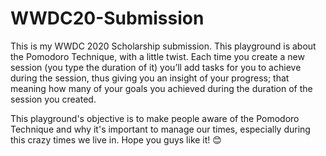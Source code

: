 # WWDC20-Submission
This is my WWDC 2020 Scholarship submission. This playground is about the Pomodoro Technique, with a little twist. Each time you create a new session (you type the duration of it) you’ll add tasks for you to achieve during the session, thus giving you an insight of your progress; that meaning how many of your goals you achieved during the duration of the session you created.

This playground's objective is to make people aware of the Pomodoro Technique and why it's important to manage our times, especially during this crazy times we live in.  Hope you guys like it! 😊
